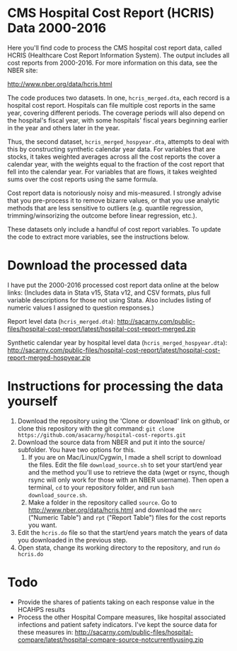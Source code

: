 # CMS Hospital Cost Report (HCRIS) Data 2000-2016
Here you'll find code to process the CMS hospital cost report data, called HCRIS (Healthcare Cost Report Information System). The output includes all cost reports from 2000-2016. For more information on this data, see the NBER site:

http://www.nber.org/data/hcris.html

The code produces two datasets. In one, `hcris_merged.dta`, each record is a hospital cost report. Hospitals can file multiple cost reports in the same year, covering different periods. The coverage periods will also depend on the hospital's fiscal year, with some hospitals' fiscal years beginning earlier in the year and others later in the year.

Thus, the second dataset, `hcris_merged_hospyear.dta`, attempts to deal with this by constructing synthetic calendar year data. For variables that are stocks, it takes weighted averages across all the cost reports the cover a calendar year, with the weights equal to the fraction of the cost report that fell into the calendar year. For variables that are flows, it takes weighted sums over the cost reports using the same formula.

Cost report data is notoriously noisy and mis-measured. I strongly advise that you pre-process it to remove bizarre values, or that you use analytic methods that are less sensitive to outliers (e.g. quantile regression, trimming/winsorizing the outcome before linear regression, etc.).

These datasets only include a handful of cost report variables. To update the code to extract more variables, see the instructions below.

# Download the processed data

I have put the 2000-2016 processed cost report data online at the below links:
(Includes data in Stata v15, Stata v12, and CSV formats, plus full variable descriptions for those not using Stata. Also includes listing of numeric values I assigned to question responses.)

Report level data (`hcris_merged.dta`): http://sacarny.com/public-files/hospital-cost-report/latest/hospital-cost-report-merged.zip

Synthetic calendar year by hospital level data (`hcris_merged_hospyear.dta`):
http://sacarny.com/public-files/hospital-cost-report/latest/hospital-cost-report-merged-hospyear.zip

# Instructions for processing the data yourself
1. Download the repository using the 'Clone or download' link on github, or clone this repository with the git command:
`git clone https://github.com/asacarny/hospital-cost-reports.git`
1. Download the source data from NBER and put it into the source/ subfolder. You have two options for this.
	1. If you are on Mac/Linux/Cygwin, I made a shell script to download the files. Edit the file `download_source.sh` to set your start/end year and the method you'll use to retrieve the data (wget or rsync, though rsync will only work for those with an NBER username). Then open a terminal, `cd` to your repository folder, and run `bash download_source.sh`.
	2. Make a folder in the repository called `source`. Go to http://www.nber.org/data/hcris.html and download the `nmrc` ("Numeric Table") and `rpt` ("Report Table") files for the cost reports you want.
1. Edit the `hcris.do` file so that the start/end years match the years of data you downloaded in the previous step.
1. Open stata, change its working directory to the repository, and run `do hcris.do`

# Todo
* Provide the shares of patients taking on each response value in the HCAHPS results
* Process the other Hospital Compare measures, like hospital associated infections and patient safety indicators. I've kept the source data for these measures in:
http://sacarny.com/public-files/hospital-compare/latest/hospital-compare-source-notcurrentlyusing.zip
